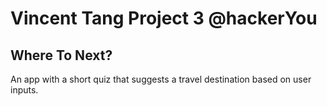 # Vincent Tang Project 3 @hackerYou

## Where To Next?
An app with a short quiz that suggests a travel destination based on user inputs.